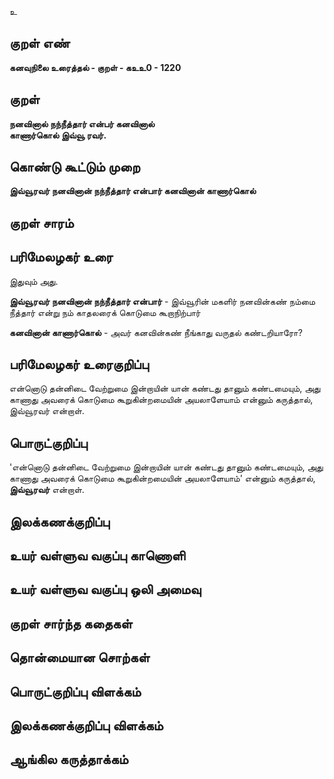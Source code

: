உ

## குறள் எண் 

**கனவுநிலை உரைத்தல் - குறள் - கஉஉ0 - 1220**

## குறள் 

**நனவினால் நந்நீத்தார் என்பர் கனவினால்  
காணார்கொல் இவ்வூ ரவர்.** 

## கொண்டு கூட்டும் முறை

**இவ்வூரவர் நனவினான் நந்நீத்தார் என்பார் கனவினான் காணார்கொல்**

## குறள் சாரம் 


## பரிமேலழகர் உரை

இதுவும் அது. 

**இவ்வூரவர் நனவினான் நந்நீத்தார் என்பார்** - இவ்வூரின் மகளிர் நனவின்கண் நம்மை நீத்தார் என்று நம் காதலரைக் கொடுமை கூறாநிற்பார் 

**கனவினான் காணார்கொல்** - அவர் கனவின்கண் நீங்காது வருதல் கண்டறியாரோ?

## பரிமேலழகர் உரைகுறிப்பு   

என்னொடு தன்னிடை வேற்றுமை இன்றாயின் யான் கண்டது தானும் கண்டமையும், அது காணாது அவரைக் கொடுமை கூறுகின்றமையின் அயலாளேயாம் என்னும் கருத்தால், இவ்வூரவர் என்றாள்.

## பொருட்குறிப்பு 

'என்னொடு தன்னிடை வேற்றுமை இன்றாயின் யான் கண்டது தானும் கண்டமையும், அது காணாது அவரைக் கொடுமை கூறுகின்றமையின் அயலாளேயாம்' என்னும் கருத்தால், **இவ்வூரவர்** என்றாள்.

## இலக்கணக்குறிப்பு  


## உயர் வள்ளுவ வகுப்பு காணொளி


## உயர் வள்ளுவ வகுப்பு ஒலி அமைவு 

 
## குறள் சார்ந்த கதைகள் 


## தொன்மையான சொற்கள்


## பொருட்குறிப்பு விளக்கம்


## இலக்கணக்குறிப்பு விளக்கம்


## ஆங்கில கருத்தாக்கம் 



